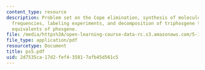 ```yaml
---
content_type: resource
description: Problem set on the Cope elimination, synthesis of molecules, IR stretching
  frequencies, labeling experiments, and decomposition of triphosgene to form three
  equivalents of phosgene.
file: /media/https%3A/open-learning-course-data-rc.s3.amazonaws.com/5-13-organic-chemistry-ii-fall-2003/2d7535ca17d2fef435817afb45d561c5_ps5.pdf
file_type: application/pdf
resourcetype: Document
title: ps5.pdf
uid: 2d7535ca-17d2-fef4-3581-7afb45d561c5
---
```

